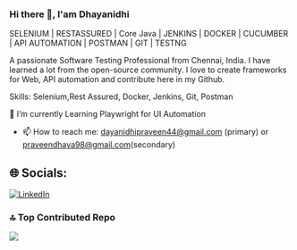 ### Hi there 👋,  I'am Dhayanidhi

SELENIUM | RESTASSURED | Core Java | JENKINS | DOCKER | CUCUMBER | API AUTOMATION | POSTMAN | GIT | TESTNG

A passionate Software Testing Professional from Chennai, India.
I have learned a lot from the open-source community. I love to create frameworks for Web, API automation and contribute here in my Github.

Skills: Selenium,Rest Assured, Docker, Jenkins, Git, Postman

🌱 I’m currently Learning Playwright for UI Automation

- 📫 How to reach me: dayanidhipraveen44@gmail.com (primary) or praveendhaya98@gmail.com(secondary)

## 🌐 Socials:
[![LinkedIn](https://img.shields.io/badge/LinkedIn-%230077B5.svg?logo=linkedin&logoColor=white)](https://linkedin.com/in/dhayanidhiqa) 

### 🔝 Top Contributed Repo
![](https://github-contributor-stats.vercel.app/api?username=DhayanidhiKB&limit=5&theme=juicyfresh&combine_all_yearly_contributions=true)

<!-- Proudly created with GPRM ( https://gprm.itsvg.in ) -->

